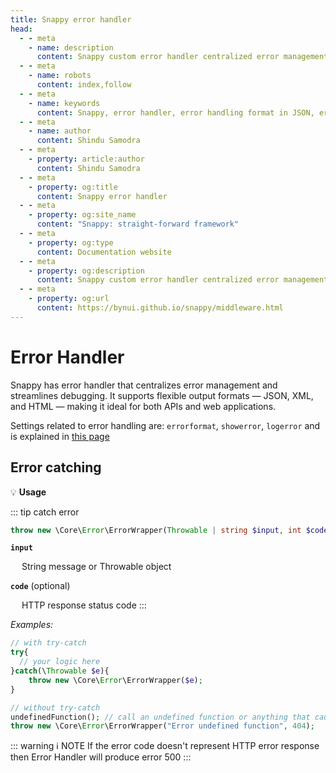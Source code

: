 ```yaml
---
title: Snappy error handler
head:
  - - meta
    - name: description
      content: Snappy custom error handler centralized error management with clean logs and flexible output in JSON, XML, or HTML making debugging easier and applications more reliable.
  - - meta
    - name: robots
      content: index,follow
  - - meta
    - name: keywords
      content: Snappy, error handler, error handling format in JSON, error handling format in XML, error handling format in HTML.
  - - meta
    - name: author
      content: Shindu Samodra
  - - meta
    - property: article:author
      content: Shindu Samodra
  - - meta
    - property: og:title
      content: Snappy error handler
  - - meta
    - property: og:site_name
      content: "Snappy: straight-forward framework"
  - - meta
    - property: og:type
      content: Documentation website
  - - meta
    - property: og:description
      content: Snappy custom error handler centralized error management with clean logs and flexible output in JSON, XML, or HTML making debugging easier and applications more reliable.
  - - meta
    - property: og:url
      content: https://bynui.github.io/snappy/middleware.html
---
```


# Error Handler

Snappy has error handler that centralizes error management and streamlines debugging. It supports flexible output formats — JSON, XML, and HTML — making it ideal for both APIs and web applications.

Settings related to error handling are: `errorformat`, `showerror`, `logerror` and is explained in [this page](/configuration)

## Error catching

:bulb: **Usage**

::: tip catch error

```php
throw new \Core\Error\ErrorWrapper(Throwable | string $input, int $code = 0): void;
```

**`input`**

&emsp; String message or Throwable object

**`code`** (optional)

&emsp; HTTP response status code
:::

_Examples:_

```php
// with try-catch
try{
  // your logic here
}catch(\Throwable $e){
    throw new \Core\Error\ErrorWrapper($e);
}

// without try-catch
undefinedFunction(); // call an undefined function or anything that cause error
throw new \Core\Error\ErrorWrapper("Error undefined function", 404);
```

::: warning :information_source: NOTE
If the error code doesn't represent HTTP error response then Error Handler will produce error 500
:::
